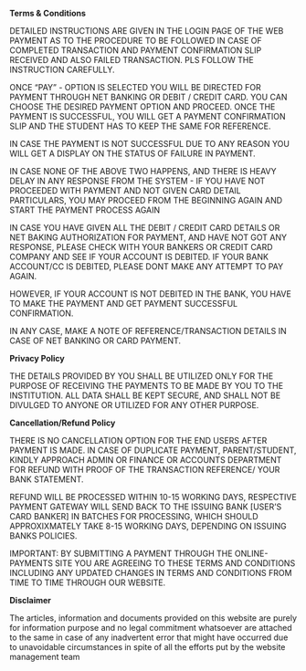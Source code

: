 **Terms & Conditions**

DETAILED INSTRUCTIONS ARE GIVEN IN THE LOGIN PAGE OF THE WEB PAYMENT AS TO THE PROCEDURE TO BE FOLLOWED IN CASE OF COMPLETED TRANSACTION AND PAYMENT CONFIRMATION SLIP RECEIVED AND ALSO FAILED TRANSACTION. PLS FOLLOW THE INSTRUCTION CAREFULLY.

ONCE “PAY” - OPTION IS SELECTED YOU WILL BE DIRECTED FOR PAYMENT THROUGH NET BANKING OR DEBIT / CREDIT CARD. YOU CAN CHOOSE THE DESIRED PAYMENT OPTION AND PROCEED. ONCE THE PAYMENT IS SUCCESSFUL, YOU WILL GET A PAYMENT CONFIRMATION SLIP AND THE STUDENT HAS TO KEEP THE SAME FOR REFERENCE.

IN CASE THE PAYMENT IS NOT SUCCESSFUL DUE TO ANY REASON YOU WILL GET A DISPLAY ON THE STATUS OF FAILURE IN PAYMENT.

IN CASE NONE OF THE ABOVE TWO HAPPENS, AND THERE IS HEAVY DELAY IN ANY RESPONSE FROM THE SYSTEM - IF YOU HAVE NOT PROCEEDED WITH PAYMENT AND NOT GIVEN CARD DETAIL PARTICULARS, YOU MAY PROCEED FROM THE BEGINNING AGAIN AND START THE PAYMENT PROCESS AGAIN

IN CASE YOU HAVE GIVEN ALL THE DEBIT / CREDIT CARD DETAILS OR NET BAKING AUTHORIZATION FOR PAYMENT, AND HAVE NOT GOT ANY RESPONSE, PLEASE CHECK WITH YOUR BANKERS OR CREDIT CARD COMPANY AND SEE IF YOUR ACCOUNT IS DEBITED. IF YOUR BANK ACCOUNT/CC IS DEBITED, PLEASE DONT MAKE ANY ATTEMPT TO PAY AGAIN.

HOWEVER, IF YOUR ACCOUNT IS NOT DEBITED IN THE BANK, YOU HAVE TO MAKE THE PAYMENT AND GET PAYMENT SUCCESSFUL CONFIRMATION.

IN ANY CASE, MAKE A NOTE OF REFERENCE/TRANSACTION DETAILS IN CASE OF NET BANKING OR CARD PAYMENT.

**Privacy Policy**

THE DETAILS PROVIDED BY YOU SHALL BE UTILIZED ONLY FOR THE PURPOSE OF RECEIVING THE PAYMENTS TO BE MADE BY YOU TO THE INSTITUTION. ALL DATA SHALL BE KEPT SECURE, AND SHALL NOT BE DIVULGED TO ANYONE OR UTILIZED FOR ANY OTHER PURPOSE.

**Cancellation/Refund Policy**

THERE IS NO CANCELLATION OPTION FOR THE END USERS AFTER PAYMENT IS MADE. IN CASE OF DUPLICATE PAYMENT, PARENT/STUDENT, KINDLY APPROACH ADMIN OR FINANCE OR ACCOUNTS DEPARTMENT FOR REFUND WITH PROOF OF THE TRANSACTION REFERENCE/ YOUR BANK STATEMENT.

REFUND WILL BE PROCESSED WITHIN 10-15 WORKING DAYS, RESPECTIVE PAYMENT GATEWAY WILL SEND BACK TO THE ISSUING BANK [USER’S CARD BANKER] IN BATCHES FOR PROCESSING, WHICH SHOULD APPROXIXMATELY TAKE 8-15 WORKING DAYS, DEPENDING ON ISSUING BANKS POLICIES.

IMPORTANT: BY SUBMITTING A PAYMENT THROUGH THE ONLINE-PAYMENTS SITE YOU ARE AGREEING TO THESE TERMS AND CONDITIONS INCLUDING ANY UPDATED CHANGES IN TERMS AND CONDITIONS FROM TIME TO TIME THROUGH OUR WEBSITE.

**Disclaimer**

The articles, information and documents provided on this website are purely for information purpose and no legal commitment whatsoever are attached to the same in case of any inadvertent error that might have occurred due to unavoidable circumstances in spite of all the efforts put by the website management team
